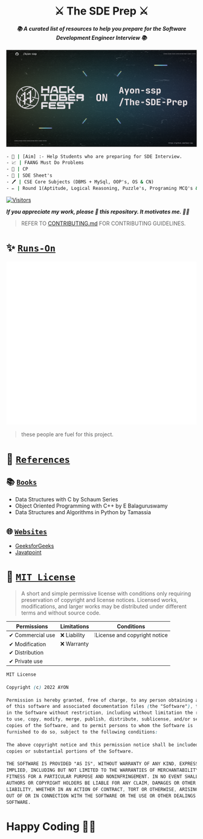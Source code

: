 <div align="center"><h1>⚔️ The SDE Prep ⚔️</h1></div>
<div align="center"><h4><i>📚 A curated list of resources to help you prepare for the Software Development Engineer Interview 📚</i></h4></div>

[![Banner](images/hacktoberfest2022.png)](etc/CREDITS.md)


```cmd
- 🎯 | [Aim] :- Help Students who are preparing for SDE Interview.
- 📈 | FAANG Must Do Problems
- 🔰 | CP
- 📑 | SDE Sheet's
- 🖊️ | CSE Core Subjects (DBMS + MySql, OOP's, OS & CN)
- ✏️ | Round 1(Aptitude, Logical Reasoning, Puzzle's, Programing MCQ's & Verbal ability) and 🃏Projects.
```

 <!-- ![image](https://user-images.githubusercontent.com/80549753/177022618-6b8f1dd6-b4ee-4083-b12a-38bd1a89e10b.png) -->

[![Visitors](https://api.visitorbadge.io/api/combined?path=https%3A%2F%2Fgithub.com%2FAyon-SSP%2FThe-SDE-Prep&label=%F0%9F%93%BA%20VISITORS&labelColor=%23d9e3f0&countColor=%232ccce4)](https://visitorbadge.io/status?path=https%3A%2F%2Fgithub.com%2FAyon-SSP%2FThe-SDE-Prep)

**_If you appreciate my work, please 🌟 this repository. It motivates me. 🚀🚀_**

<!-- 
<a href="https://visitorbadge.io/status?path=https%3A%2F%2Fgithub.com%2FAyon-SSP%2FThe-SDE-Prep"><img src="https://api.visitorbadge.io/api/combined?path=https%3A%2F%2Fgithub.com%2FAyon-SSP%2FThe-SDE-Prep&label=%F0%9F%93%BA%20VISITORS&labelColor=%23d9e3f0&countColor=%232ccce4" /></a> -->

<!-- ## Data Structures
## Algorithms
## Projects -->

> REFER TO [CONTRIBUTING.md](CONTRIBUTING.md) FOR CONTRIBUTING GUIDELINES.


# ✨ [`Runs-On`](https://github.com/Ayon-SSP/The-SDE-Prep/graphs/contributors)

![People](metrics.plugin.people.repository.svg)

> these people are fuel for this project.


# 📑 [`References`]()

## 📚 [`Books`]()

- Data Structures with C by Schaum Series
- Object Oriented Programming with C++ by E Balaguruswamy
- Data Structures and Algorithms in Python by Tamassia

## 🌐 [`Websites`]()

- [GeeksforGeeks](https://www.geeksforgeeks.org/)
- [Javatpoint](https://www.javatpoint.com/)


# 📝 [`MIT License`](https://github.com/Ayon-SSP/The-SDE-Prep/blob/main/LICENCE)
> A short and simple permissive license with conditions only requiring preservation of copyright and license notices. Licensed works, modifications, and larger works may be distributed under different terms and without source code.

| Permissions       | Limitations  | Conditions                      |
|-------------------|--------------|---------------------------------|
| ✔ Commercial use | ❌ Liability | ❕License and copyright notice  |
| ✔ Modification   | ❌ Warranty  |                                 |
| ✔ Distribution   |              |                                 |
| ✔ Private use    |              |                                 |

```css
MIT License

Copyright (c) 2022 AYON 

Permission is hereby granted, free of charge, to any person obtaining a copy
of this software and associated documentation files (the "Software"), to deal
in the Software without restriction, including without limitation the rights
to use, copy, modify, merge, publish, distribute, sublicense, and/or sell
copies of the Software, and to permit persons to whom the Software is
furnished to do so, subject to the following conditions:

The above copyright notice and this permission notice shall be included in all
copies or substantial portions of the Software.

THE SOFTWARE IS PROVIDED "AS IS", WITHOUT WARRANTY OF ANY KIND, EXPRESS OR
IMPLIED, INCLUDING BUT NOT LIMITED TO THE WARRANTIES OF MERCHANTABILITY,
FITNESS FOR A PARTICULAR PURPOSE AND NONINFRINGEMENT. IN NO EVENT SHALL THE
AUTHORS OR COPYRIGHT HOLDERS BE LIABLE FOR ANY CLAIM, DAMAGES OR OTHER
LIABILITY, WHETHER IN AN ACTION OF CONTRACT, TORT OR OTHERWISE, ARISING FROM,
OUT OF OR IN CONNECTION WITH THE SOFTWARE OR THE USE OR OTHER DEALINGS IN THE
SOFTWARE.
```
# Happy Coding 👨‍💻